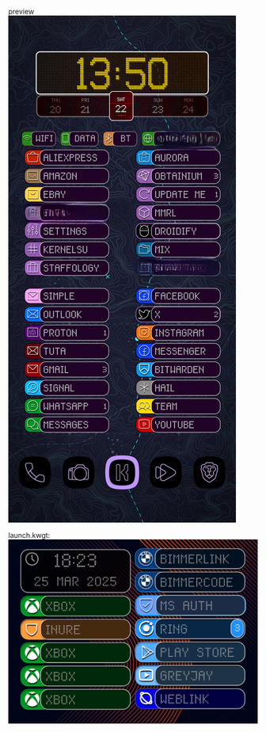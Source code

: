 preview
![preview](<1000029879.png>)

launch.kwgt:
![launch](<Screenshot_20250325-182315_crDroid Home~2.png>)
